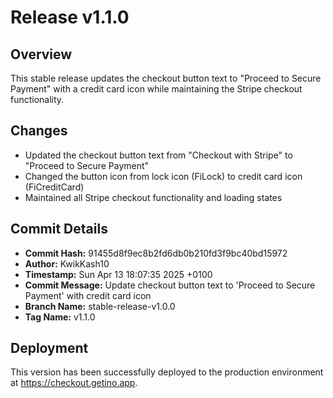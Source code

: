 # Release v1.1.0

## Overview
This stable release updates the checkout button text to "Proceed to Secure Payment" with a credit card icon while maintaining the Stripe checkout functionality.

## Changes
- Updated the checkout button text from "Checkout with Stripe" to "Proceed to Secure Payment"
- Changed the button icon from lock icon (FiLock) to credit card icon (FiCreditCard)
- Maintained all Stripe checkout functionality and loading states

## Commit Details
- **Commit Hash:** 91455d8f9ec8b2fd6db0b210fd3f9bc40bd15972
- **Author:** KwikKash10
- **Timestamp:** Sun Apr 13 18:07:35 2025 +0100
- **Commit Message:** Update checkout button text to 'Proceed to Secure Payment' with credit card icon
- **Branch Name:** stable-release-v1.0.0
- **Tag Name:** v1.1.0

## Deployment
This version has been successfully deployed to the production environment at https://checkout.getino.app. 